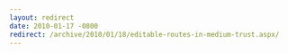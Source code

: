 ```yaml
---
layout: redirect
date: 2010-01-17 -0800
redirect: /archive/2010/01/18/editable-routes-in-medium-trust.aspx/
---
```

